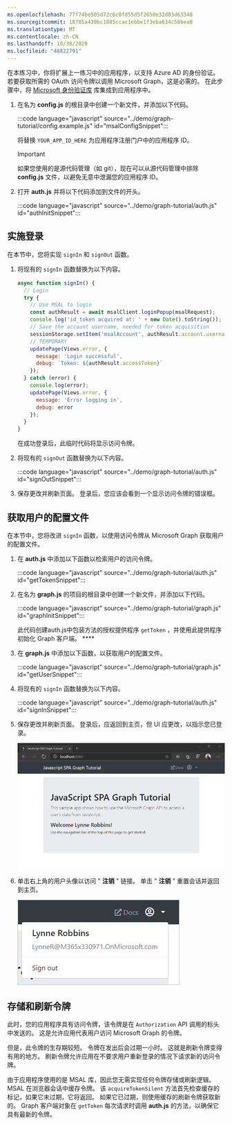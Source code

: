 ```yaml
---
ms.openlocfilehash: 77f74be505d72c6c0fd55d5f2650e32d03d63348
ms.sourcegitcommit: 18785a430bc1885ccac1ebbe1f3eba634c58bea8
ms.translationtype: MT
ms.contentlocale: zh-CN
ms.lasthandoff: 10/30/2020
ms.locfileid: "48822791"
---
```

<!-- markdownlint-disable MD002 MD041 -->

在本练习中，你将扩展上一练习中的应用程序，以支持 Azure AD 的身份验证。 若要获取所需的 OAuth 访问令牌以调用 Microsoft Graph，这是必需的。 在此步骤中，将 [Microsoft 身份验证库](https://github.com/AzureAD/microsoft-authentication-library-for-js) 库集成到应用程序中。

1. 在名为 **config.js** 的根目录中创建一个新文件，并添加以下代码。

    :::code language="javascript" source="../demo/graph-tutorial/config.example.js" id="msalConfigSnippet":::

    将替换 `YOUR_APP_ID_HERE` 为应用程序注册门户中的应用程序 ID。

    > [!IMPORTANT]
    > 如果您使用的是源代码管理（如 git），现在可以从源代码管理中排除 **config.js** 文件，以避免无意中泄漏您的应用程序 ID。

1. 打开 **auth.js** 并将以下代码添加到文件的开头。

    :::code language="javascript" source="../demo/graph-tutorial/auth.js" id="authInitSnippet":::

## <a name="implement-sign-in"></a>实施登录

在本节中，您将实现 `signIn` 和 `signOut` 函数。

1. 将现有的 `signIn` 函数替换为以下内容。

    ```javascript
    async function signIn() {
      // Login
      try {
        // Use MSAL to login
        const authResult = await msalClient.loginPopup(msalRequest);
        console.log('id_token acquired at: ' + new Date().toString());
        // Save the account username, needed for token acquisition
        sessionStorage.setItem('msalAccount', authResult.account.username);
        // TEMPORARY
        updatePage(Views.error, {
          message: 'Login successful',
          debug: `Token: ${authResult.accessToken}`
        });
      } catch (error) {
        console.log(error);
        updatePage(Views.error, {
          message: 'Error logging in',
          debug: error
        });
      }
    }
    ```

    在成功登录后，此临时代码将显示访问令牌。

1. 将现有的 `signOut` 函数替换为以下内容。

    :::code language="javascript" source="../demo/graph-tutorial/auth.js" id="signOutSnippet":::

1. 保存更改并刷新页面。 登录后，您应该会看到一个显示访问令牌的错误框。

## <a name="get-the-users-profile"></a>获取用户的配置文件

在本节中，您将改进 `signIn` 函数，以使用访问令牌从 Microsoft Graph 获取用户的配置文件。

1. 在 **auth.js** 中添加以下函数以检索用户的访问令牌。

    :::code language="javascript" source="../demo/graph-tutorial/auth.js" id="getTokenSnippet":::

1. 在名为 **graph.js** 的项目的根目录中创建一个新文件，并添加以下代码。

    :::code language="javascript" source="../demo/graph-tutorial/graph.js" id="graphInitSnippet":::

    此代码创建auth.js中包装方法的授权提供程序 `getToken` ，并使用此提供程序初始化 Graph 客户端。 ****

1. 在 **graph.js** 中添加以下函数，以获取用户的配置文件。

    :::code language="javascript" source="../demo/graph-tutorial/graph.js" id="getUserSnippet":::

1. 将现有的 `signIn` 函数替换为以下内容。

    :::code language="javascript" source="../demo/graph-tutorial/auth.js" id="signInSnippet":::

1. 保存更改并刷新页面。 登录后，应返回到主页，但 UI 应更改，以指示您已登录。

    ![登录后主页的屏幕截图](./images/user-signed-in.png)

1. 单击右上角的用户头像以访问 " **注销** " 链接。 单击 " **注销** " 重置会话并返回到主页。

    ![带有 "注销" 链接的下拉菜单的屏幕截图](./images/sign-out-button.png)

## <a name="storing-and-refreshing-tokens"></a>存储和刷新令牌

此时，您的应用程序具有访问令牌，该令牌是在 `Authorization` API 调用的标头中发送的。 这是允许应用代表用户访问 Microsoft Graph 的令牌。

但是，此令牌的生存期较短。 令牌在发出后会过期一小时。 这就是刷新令牌变得有用的地方。 刷新令牌允许应用在不要求用户重新登录的情况下请求新的访问令牌。

由于应用程序使用的是 MSAL 库，因此您无需实现任何令牌存储或刷新逻辑。 MSAL 在浏览器会话中缓存令牌。 该 `acquireTokenSilent` 方法首先检查缓存的标记，如果它未过期，它将返回。 如果它已过期，则使用缓存的刷新令牌获取新的。 Graph 客户端对象在 `getToken` 每次请求时调用 **auth.js** 的方法，以确保它具有最新的令牌。
